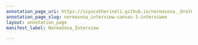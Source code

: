 ```yaml
---
annotation_page_uri: https://siyucatherineli.github.io/normasosa__OralHistory/annotations/normasosa_interview-canvas-1-interviwee.json
annotation_page_slug: normasosa_interview-canvas-1-interviwee
layout: annotation_page
manifest_label: NormaSosa_Interview

---
```


